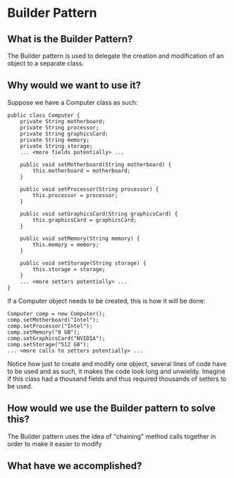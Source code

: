 # Builder Pattern
## What is the Builder Pattern?
The Builder pattern is used to delegate the creation and modification of an object to a separate class.
## Why would we want to use it?
Suppose we have a Computer class as such:
```
public class Computer {
    private String motherboard;
    private String processor;
    private String graphicsCard;
    private String memory;
    private String storage;
    ... <more fields potentially> ...
    
    public void setMotherboard(String motherboard) {
        this.motherboard = motherboard;
    }
    
    public void setProcessor(String processor) {
        this.processor = processor;
    }
    
    public void setGraphicsCard(String graphicsCard) {
        this.graphicsCard = graphicsCard;
    }
    
    public void setMemory(String memory) {
        this.memory = memory;
    }
    
    public void setStorage(String storage) {
        this.storage = storage;
    }
    ... <more setters potentially> ...
}

```
If a Computer object needs to be created, this is how it will be done:
```
Computer comp = new Computer();
comp.setMotherboard("Intel");
comp.setProcessor("Intel");
comp.setMemory("8 GB");
comp.setGraphicsCard("NVIDIA");
comp.setStorage("512 GB");
... <more calls to setters potentially> ...
```
 Notice how just to create and modify one object, several lines of code have to be used and as such, it makes the code look long and unwieldy. Imagine if this class had a thousand fields and thus required thousands of setters to be used.

## How would we use the Builder pattern to solve this?
The Builder pattern uses the idea of "chaining" method calls together in order to make it easier to modify 
## What have we accomplished?